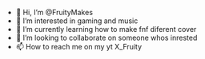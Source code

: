 - 👋 Hi, I’m @FruityMakes
- 👀 I’m interested in gaming and music
- 🌱 I’m currently learning how to make fnf diferent cover
- 💞️ I’m looking to collaborate on someone whos inrested
- 📫 How to reach me on my yt X_Fruity

<!---
FruityMakes/FruityMakes is a ✨ special ✨ repository because its `README.md` (this file) appears on your GitHub profile.
You can click the Preview link to take a look at your changes.
--->

